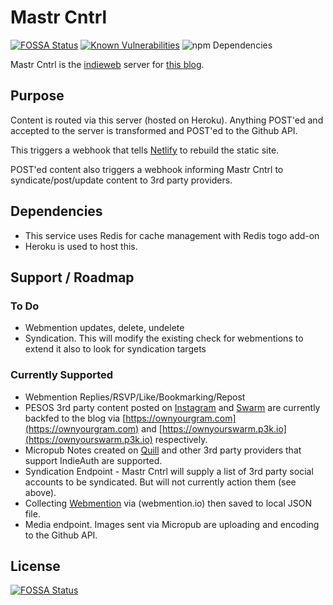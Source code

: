 # Mastr Cntrl

[![FOSSA Status](https://app.fossa.io/api/projects/git%2Bgithub.com%2Fvipickering%2Fmastr-cntrl.svg?type=shield)](https://app.fossa.io/projects/git%2Bgithub.com%2Fvipickering%2Fmastr-cntrl?ref=badge_shield) [![Known Vulnerabilities](https://snyk.io/test/github/vipickering/mastr-cntrl/badge.svg?targetFile=package.json)](https://snyk.io/test/github/vipickering/mastr-cntrl?targetFile=package.json) ![npm Dependencies](https://david-dm.org/vipickering/mastr-cntrl.svg)

Mastr Cntrl is the [indieweb](https://indieweb.org) server for [this blog](https://vincentp.me).

## Purpose

Content is routed via this server (hosted on Heroku). Anything POST'ed and accepted to the server is transformed and POST'ed to the Github API.

This triggers a webhook that tells [Netlify](https://netlify.com) to rebuild the static site.

POST'ed content also triggers a webhook informing Mastr Cntrl to syndicate/post/update content to 3rd party providers.

## Dependencies

- This service uses Redis for cache management with Redis togo add-on
- Heroku is used to host this.

## Support / Roadmap

### To Do

- Webmention updates, delete, undelete
- Syndication. This will modify the existing check for webmentions to extend it also to look for syndication targets


### Currently Supported

- Webmention Replies/RSVP/Like/Bookmarking/Repost
- PESOS 3rd party content posted on [Instagram](https://www.instagram.com) and [Swarm](https://www.swarmapp.com) are currently backfed to the blog via [https://ownyourgram.com](https://ownyourgram.com) and [https://ownyourswarm.p3k.io](https://ownyourswarm.p3k.io) respectively.
- Micropub Notes created on [Quill](https://quill.p3k.io) and other 3rd party providers that support IndieAuth are supported.
- Syndication Endpoint - Mastr Cntrl will supply a list of 3rd party social accounts to be syndicated. But will not currently action them (see above).
- Collecting [Webmention](https://indieweb.org/webmention) via (webmention.io) then saved to local JSON file.
- Media endpoint. Images sent via Micropub are uploading and encoding to the Github API.

## License
[![FOSSA Status](https://app.fossa.io/api/projects/git%2Bgithub.com%2Fvipickering%2Fmastr-cntrl.svg?type=large)](https://app.fossa.io/projects/git%2Bgithub.com%2Fvipickering%2Fmastr-cntrl?ref=badge_large)
